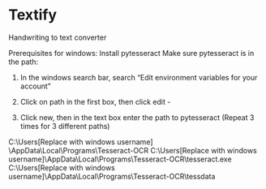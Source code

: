 # Textify
Handwriting to text converter

Prerequisites for windows:
Install pytesseract
Make sure pytesseract is in the path:
1. In the windows search bar, search “Edit environment variables for your account”
   
2. Click on path in the first box, then click edit -
   
3. Click new, then in the text box enter the path to pytesseract (Repeat 3 times for 3 different paths)


C:\Users\[Replace with windows username] \AppData\Local\Programs\Tesseract-OCR
C:\Users\[Replace with windows username]\AppData\Local\Programs\Tesseract-OCR\tesseract.exe
C:\Users\[Replace with windows username]\AppData\Local\Programs\Tesseract-OCR\tessdata
